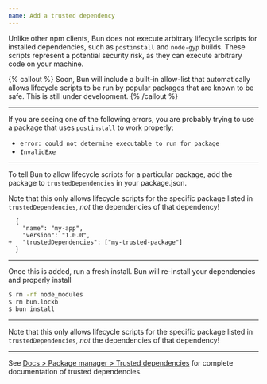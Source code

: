 ```yaml
---
name: Add a trusted dependency
---
```


Unlike other npm clients, Bun does not execute arbitrary lifecycle scripts for installed dependencies, such as `postinstall` and `node-gyp` builds. These scripts represent a potential security risk, as they can execute arbitrary code on your machine.

{% callout %}
Soon, Bun will include a built-in allow-list that automatically allows lifecycle scripts to be run by popular packages that are known to be safe. This is still under development.
{% /callout %}

---

If you are seeing one of the following errors, you are probably trying to use a package that uses `postinstall` to work properly:

- `error: could not determine executable to run for package`
- `InvalidExe`

---

To tell Bun to allow lifecycle scripts for a particular package, add the package to `trustedDependencies` in your package.json.

Note that this only allows lifecycle scripts for the specific package listed in `trustedDependencies`, _not_ the dependencies of that dependency!

<!-- Bun maintains an allow-list of popular packages containing `postinstall` scripts that are known to be safe. To run lifecycle scripts for packages that aren't on this list, add the package to `trustedDependencies` in your package.json. -->

```json-diff
  {
    "name": "my-app",
    "version": "1.0.0",
+   "trustedDependencies": ["my-trusted-package"]
  }
```

---

Once this is added, run a fresh install. Bun will re-install your dependencies and properly install

```sh
$ rm -rf node_modules
$ rm bun.lockb
$ bun install
```

---

Note that this only allows lifecycle scripts for the specific package listed in `trustedDependencies`, _not_ the dependencies of that dependency!

---

See [Docs > Package manager > Trusted dependencies](/docs/install/lifecycle) for complete documentation of trusted dependencies.
